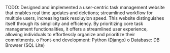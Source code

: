 TODO:  Designed and implemented a user-centric task management website that enables real
time updates and deletions; streamlined workflow for multiple users, increasing task resoluyion 
speed. 
This website distinguishes itself through its simplicity and efficiency. By prioritizing core task 
management functionalities, it offers a streamlined user experience, allowing individuals to 
effortlessly organize and prioritize their commitments. 
o Front-end development: Python (Django) 
o Database: DB Browser (SQL Lite) 
